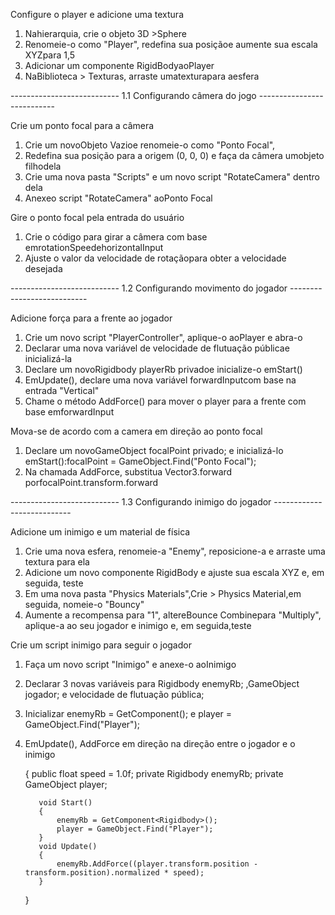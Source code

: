 Configure o player e adicione uma textura

   1. Nahierarquia, crie o objeto 3D >Sphere 
   2. Renomeie-o como "Player", redefina sua posiçãoe aumente sua escala XYZpara 1,5
   3. Adicionar um componente RigidBodyaoPlayer 
   4. NaBiblioteca > Texturas, arraste umatexturapara aesfera

--------------------------- 1.1 Configurando câmera do jogo  ---------------------------

Crie um ponto focal para a câmera

   1. Crie um novoObjeto Vazioe renomeie-o como "Ponto Focal",
   2. Redefina sua posição para a origem (0, 0, 0) e faça da câmera umobjeto filhodela
   3. Crie uma nova pasta "Scripts" e um novo script "RotateCamera" dentro dela
   4. Anexeo script "RotateCamera" aoPonto Focal


Gire o ponto focal pela entrada do usuário

   1. Crie o código para girar a câmera com base emrotationSpeedehorizontalInput
   2. Ajuste o valor da velocidade de rotaçãopara obter a velocidade desejada


--------------------------- 1.2 Configurando movimento do jogador ---------------------------

Adicione força para a frente ao jogador

   1. Crie um novo script "PlayerController", aplique-o aoPlayer e abra-o
   2. Declarar uma nova variável de velocidade de flutuação públicae inicializá-la
   3. Declare um novoRigidbody playerRb privadoe inicialize-o emStart()
   4. EmUpdate(), declare uma nova variável forwardInputcom base na entrada "Vertical"
   5. Chame o método AddForce() para mover o player para a frente com base emforwardInput

Mova-se de acordo com a camera em direção ao ponto focal

   1. Declare um novoGameObject focalPoint privado; e inicializá-lo emStart():focalPoint = GameObject.Find("Ponto Focal");
   2. Na chamada AddForce, substitua Vector3.forward porfocalPoint.transform.forward

--------------------------- 1.3 Configurando inimigo do jogador ---------------------------

Adicione um inimigo e um material de física

   1. Crie uma nova esfera, renomeie-a "Enemy", reposicione-a e arraste uma textura para ela
   2. Adicione um novo componente RigidBody e ajuste sua escala XYZ e, em seguida, teste
   3. Em uma nova pasta "Physics Materials",Crie > Physics Material,em seguida, nomeie-o "Bouncy"
   4. Aumente a recompensa para "1", altereBounce Combinepara "Multiply", aplique-a ao seu jogador e inimigo e, em seguida,teste 


Crie um script inimigo para seguir o jogador

   1. Faça um novo script "Inimigo" e anexe-o aoInimigo
   2. Declarar 3 novas variáveis para Rigidbody enemyRb; ,GameObject jogador; e velocidade de flutuação pública;
   3. Inicializar enemyRb = GetComponent<Rigidbody>(); e player = GameObject.Find("Player");
   4. EmUpdate(), AddForce em direção na direção entre o jogador e o inimigo
   


         {
             public float speed = 1.0f;
             private Rigidbody enemyRb;
             private GameObject player;

             void Start()
             {
                 enemyRb = GetComponent<Rigidbody>();
                 player = GameObject.Find("Player");
             }
             void Update()
             {
                 enemyRb.AddForce((player.transform.position - transform.position).normalized * speed);
             }
         }
